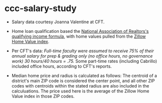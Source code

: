 # ccc-salary-study

* Salary data courtesy Joanna Valentine at CFT.

* Home loan qualification based the [National Association of Realtors's qualifying income formula](https://www.nar.realtor/research-and-statistics/housing-statistics/housing-affordability-index/methodology), with home values pulled from the [Zillow Home Value index](https://www.zillow.com/research/data/).

* Per CFT's data: *Full-time faculty were assumed to receive 75% of their annual salary for prep & grading only (no office hours, no governance work) 30 hours/40 hours = .75.* Some part-time rates (including Cabrillo) included office hours, according to CFT's reports.

* Median home price and radius is calculated as follows: The centroid of a district's main ZIP code is considered the center point, and all other ZIP codes with centroids within the stated radius are also included in the calculuations. The price used here is the average of the Zillow Home Value index in those ZIP codes.
